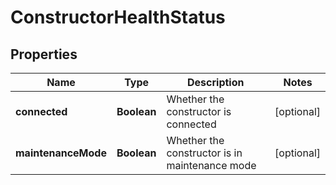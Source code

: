 # ConstructorHealthStatus

## Properties
Name | Type | Description | Notes
------------ | ------------- | ------------- | -------------
**connected** | **Boolean** | Whether the constructor is connected |  [optional]
**maintenanceMode** | **Boolean** | Whether the constructor is in maintenance mode |  [optional]

